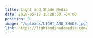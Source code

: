 ```yaml
---
title: Light and Shade Media
date: 2018-05-17 15:20:00 -04:00
position: 9
image: "/uploads/LIGHT_AND_SHADE.jpg"
link: https://lightandshademedia.com/
---
```


